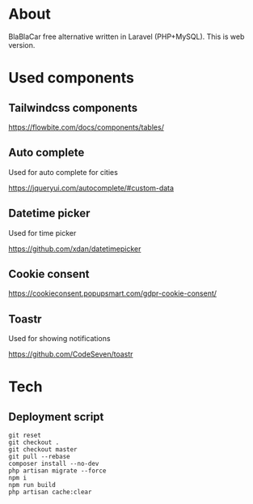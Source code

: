 # About

BlaBlaCar free alternative written in Laravel (PHP+MySQL). This is web version.

# Used components

## Tailwindcss components

https://flowbite.com/docs/components/tables/

## Auto complete

Used for auto complete for cities

https://jqueryui.com/autocomplete/#custom-data

## Datetime picker

Used for time picker

https://github.com/xdan/datetimepicker

## Cookie consent

https://cookieconsent.popupsmart.com/gdpr-cookie-consent/

## Toastr

Used for showing notifications

https://github.com/CodeSeven/toastr

# Tech

## Deployment script

``` 
git reset
git checkout .
git checkout master
git pull --rebase
composer install --no-dev
php artisan migrate --force
npm i
npm run build
php artisan cache:clear
```
